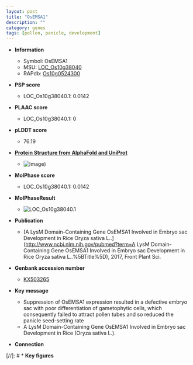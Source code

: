 ```yaml
---
layout: post
title: "OsEMSA1"
description: ""
category: genes
tags: [pollen, panicle, development]
---
```


* **Information**  
    + Symbol: OsEMSA1  
    + MSU: [LOC_Os10g38040](http://rice.plantbiology.msu.edu/cgi-bin/ORF_infopage.cgi?orf=LOC_Os10g38040)  
    + RAPdb: [Os10g0524300](http://rapdb.dna.affrc.go.jp/viewer/gbrowse_details/irgsp1?name=Os10g0524300)  

* **PSP score**  
    + LOC_Os10g38040.1: 0.0142 

* **PLAAC score**  
    + LOC_Os10g38040.1: 0 

* **pLDDT score**
    + 76.19

* **[Protein Structure from AlphaFold and UniProt](https://www.uniprot.org/uniprotkb/Q8H095/entry#structure)**
    + ![image](https://ricepsp.github.io/images/Q8/AF-Q8H095-F1.png))

* **MolPhase score**
    + LOC_Os10g38040.1: 0.0142

* **MolPhaseResult**
    + ![LOC_Os10g38040.1](https://ricepsp.github.io/pictures/LOC_Os10g/LOC_Os10g38040.1.png)

* **Publication**  
    + [A LysM Domain-Containing Gene OsEMSA1 Involved in Embryo sac Development in Rice Oryza sativa L..](http://www.ncbi.nlm.nih.gov/pubmed?term=A LysM Domain-Containing Gene OsEMSA1 Involved in Embryo sac Development in Rice Oryza sativa L..%5BTitle%5D), 2017, Front Plant Sci.

* **Genbank accession number**  
    + [KX503265](http://www.ncbi.nlm.nih.gov/nuccore/KX503265)

* **Key message**  
    + Suppression of OsEMSA1 expression resulted in a defective embryo sac with poor differentiation of gametophytic cells, which consequently failed to attract pollen tubes and so reduced the panicle seed-setting rate
    + A LysM Domain-Containing Gene OsEMSA1 Involved in Embryo sac Development in Rice (Oryza sativa L.).

* **Connection**  

[//]: # * **Key figures**  


